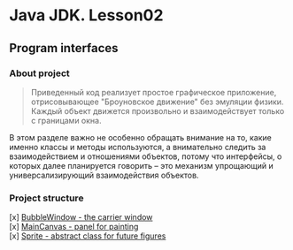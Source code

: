 # Java JDK. Lesson02
## Program interfaces

### About project  
>Приведенный код реализует простое графическое приложение, отрисовывающее "Броуновское движение" без эмуляции физики. Каждый объект движется произвольно и взаимодействует только с границами окна.

В этом разделе важно не особенно обращать внимание на то, какие именно классы и методы используются, а внимательно следить за взаимодействием и отношениями объектов, потому что интерфейсы, о которых далее планируется говорить – это механизм упрощающий и универсализирующий взаимодействия объектов.

### Project structure  

[x] [BubbleWindow - the carrier window](Ball.java)  
[x] [MainCanvas - panel for painting](MainCanvas.java)  
[x] [Sprite - abstract class for future figures](Sprite.java)  
